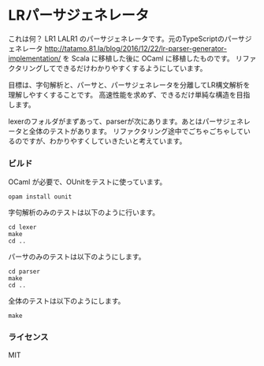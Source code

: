 # LRパーサジェネレータ

これは何？
LR1 LALR1 のパーサジェネレータです。元のTypeScriptのパーサジェネレータ http://tatamo.81.la/blog/2016/12/22/lr-parser-generator-implementation/ を Scala に移植した後に OCaml に移植したものです。
リファクタリングしてできるだけわかりやすくするようにしています。

目標は、字句解析と、パーサと、パーサジェネレータを分離してLR構文解析を理解しやすくすることです。
高速性能を求めず、できるだけ単純な構造を目指します。

lexerのフォルダがまずあって、parserが次にあります。あとはパーサジェネレータと全体のテストがあります。
リファクタリング途中でごちゃごちゃしているのですが、わかりやすくしていきたいと考えています。

### ビルド

OCaml が必要で、OUnitをテストに使っています。

```
opam install ounit
```

字句解析のみのテストは以下のように行います。

```
cd lexer
make
cd ..
```

パーサのみのテストは以下のようにします。

```
cd parser
make
cd ..
```

全体のテストは以下のようにします。

```
make
```

### ライセンス

MIT
